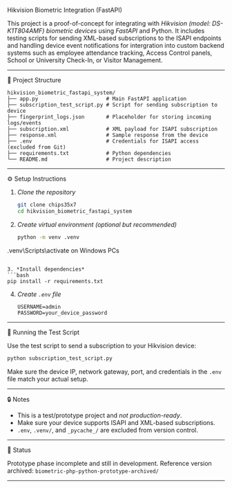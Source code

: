 Hikvision Biometric Integration (FastAPI)

This project is a proof-of-concept for integrating with *Hikvision (model: DS-K1T804AMF) biometric devices* using *FastAPI* and Python. It includes testing scripts for sending XML-based subscriptions to the ISAPI endpoints and handling device event notifications for intergration
into custom backend systems such as employee attendance tracking, Access Control panels, School or University Check-In, or Visitor Management.

---

📁 Project Structure

```
hikvision_biometric_fastapi_system/
├── app.py                      # Main FastAPI application
├── subscription_test_script.py # Script for sending subscription to device
├── fingerprint_logs.json       # Placeholder for storing incoming logs/events
├── subscription.xml            # XML payload for ISAPI subscription
├── response.xml                # Sample response from the device
├── .env                        # Credentials for ISAPI access (excluded from Git)
├── requirements.txt            # Python dependencies
└── README.md                   # Project description
```

---

⚙️ Setup Instructions

1. *Clone the repository*
   ```bash
   git clone chips35x7
   cd hikvision_biometric_fastapi_system
   ```

2. *Create virtual environment (optional but recommended)*
   ```bash
   python -m venv .venv
.venv\Scripts\activate on Windows PCs
   ```

3. *Install dependencies*
   ```bash
   pip install -r requirements.txt
   ```

4. *Create `.env` file*
   ```
   USERNAME=admin
   PASSWORD=your_device_password
   ```

---

🚀 Running the Test Script

Use the test script to send a subscription to your Hikvision device:

```bash
python subscription_test_script.py
```

Make sure the device IP, network gateway, port, and credentials in the `.env` file match your actual setup.

---

🔒 Notes

- This is a test/prototype project and *not production-ready*.
- Make sure your device supports ISAPI and XML-based subscriptions.
- `.env`, `.venv/`, and `_pycache_/` are excluded from version control.

---

📌 Status

Prototype phase incomplete and still in development. 
Reference version archived: `biometric-php-python-prototype-archived/`

---
